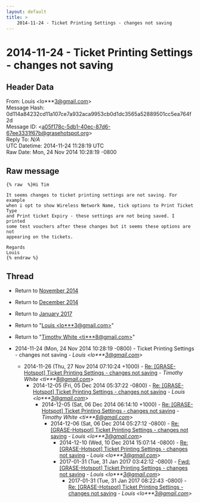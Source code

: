 ```yaml
---
layout: default
title: >
    2014-11-24 - Ticket Printing Settings - changes not saving
---
```


# 2014-11-24 - Ticket Printing Settings - changes not saving

## Header Data

From: Louis \<lo***3@gmail.com\><br>
Message Hash: 0d114a84232cd11a107ce7a932aca9953cb0d1dc3565a52889501cc5ea764f2d<br>
Message ID: \<a05f178c-5db1-40ec-87d6-67ee3331f67b@grasehotspot.org\><br>
Reply To: _N/A_<br>
UTC Datetime: 2014-11-24 11:28:19 UTC<br>
Raw Date: Mon, 24 Nov 2014 10:28:19 -0800<br>

## Raw message

```
{% raw  %}Hi Tim 

It seems changes to ticket printing settings are not saving. For example 
when i opt to show Wireless Network Name, tick options to Print Ticket Type 
and Print ticket Expiry - these settings are not being saved. I printed 
some test vouchers after these changes but it seems these options are not 
appearing on the tickets. 

Regards
Louis
{% endraw %}
```

## Thread

+ Return to [November 2014](/archive/2014/11)
+ Return to [December 2014](/archive/2014/12)
+ Return to [January 2017](/archive/2017/01)

+ Return to "[Louis <lo***3<span>@</span>gmail.com>](/authors/lo___3_at_gmail_com)"
+ Return to "[Timothy White <ti***8<span>@</span>gmail.com>](/authors/ti___8_at_gmail_com)"

+ 2014-11-24 (Mon, 24 Nov 2014 10:28:19 -0800) - Ticket Printing Settings - changes not saving - _Louis \<lo***3@gmail.com\>_
  + 2014-11-26 (Thu, 27 Nov 2014 07:10:24 +1000) - [Re: [GRASE-Hotspot] Ticket Printing Settings - changes not saving](/archive/2014/11/0e1f007112630f04afc9532693c5c6986fdc13cf3b3f00d41d536d492ed9c025) - _Timothy White \<ti***8@gmail.com\>_
    + 2014-12-05 (Fri, 05 Dec 2014 05:37:22 -0800) - [Re: [GRASE-Hotspot] Ticket Printing Settings - changes not saving](/archive/2014/12/22b319bd9f5cd89448298e536d0164ab3b4840ccdc41e9a67d49fca3dc3bf58a) - _Louis \<lo***3@gmail.com\>_
      + 2014-12-05 (Sat, 06 Dec 2014 06:14:10 +1000) - [Re: [GRASE-Hotspot] Ticket Printing Settings - changes not saving](/archive/2014/12/5c176c9875eb195a9b58d0b5c1573fd119a7c1aedd68d8f6ebc7aecd9142c2e9) - _Timothy White \<ti***8@gmail.com\>_
        + 2014-12-06 (Sat, 06 Dec 2014 05:27:12 -0800) - [Re: [GRASE-Hotspot] Ticket Printing Settings - changes not saving](/archive/2014/12/f5e01fc782fefad2bfc0c1a7644674c033ca2d715397fb56a470b4cac8f17ff1) - _Louis \<lo***3@gmail.com\>_
          + 2014-12-10 (Wed, 10 Dec 2014 15:07:14 -0800) - [Re: [GRASE-Hotspot] Ticket Printing Settings - changes not saving](/archive/2014/12/a7d43059ccc590ba7264f41b5be372ae639a03ec23ff7ba7d3f6b167674cc9aa) - _Louis \<lo***3@gmail.com\>_
          + 2017-01-31 (Tue, 31 Jan 2017 03:42:12 -0800) - [Fwd: [GRASE-Hotspot] Ticket Printing Settings - changes not saving](/archive/2017/01/088b375044ae43f6211367da99b75ef119842e30e6b6ce4e5b4184c6766a0e66) - _Louis \<lo***3@gmail.com\>_
            + 2017-01-31 (Tue, 31 Jan 2017 08:22:43 -0800) - [Re: [GRASE-Hotspot] Ticket Printing Settings - changes not saving](/archive/2017/01/b2c0780cb7d49b9b23f6146198755aed4ab361615a342248e14acde2114b9364) - _Louis \<lo***3@gmail.com\>_


